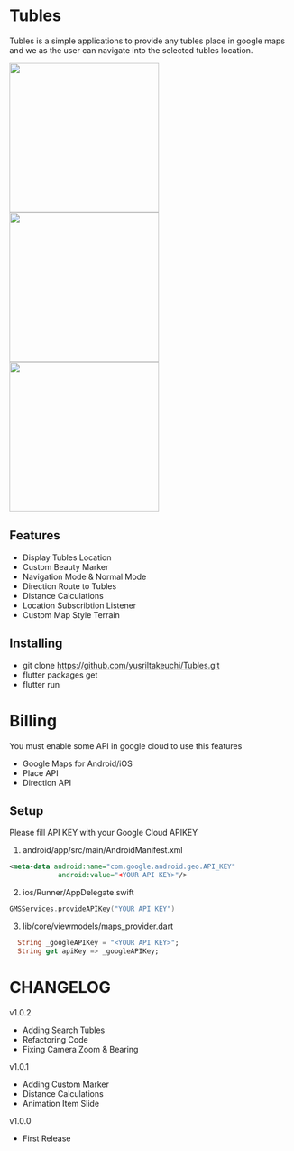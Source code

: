 # Tubles
Tubles is a simple applications to provide any tubles place
    in google maps and we as the user can navigate into the selected tubles location.

<p>
<img  src="https://i.ibb.co/MhxgsDL/Screenshot-2020-05-24-23-22-57-390-com-yurani-tubles.jpg"  width=265/>
<img  src="https://i.ibb.co/HVc3wxm/Screenshot-2020-05-24-22-05-22-593-com-yurani-tubles.jpg"  width=265/>
<img  src="https://i.ibb.co/rGyDxwK/Screenshot-2020-05-23-15-42-49-418-com-yurani-tubles.jpg"  width=265/>
</p>

## Features
- Display Tubles Location
- Custom Beauty Marker
- Navigation Mode & Normal Mode
- Direction Route to Tubles
- Distance Calculations
- Location Subscribtion Listener
- Custom Map Style Terrain

## Installing
- git clone https://github.com/yusriltakeuchi/Tubles.git
- flutter packages get
- flutter run

# Billing
You must enable some API in google cloud to use this features
- Google Maps for Android/iOS
- Place API 
- Direction API

## Setup
Please fill API KEY with your Google Cloud APIKEY
1. android/app/src/main/AndroidManifest.xml
```xml
<meta-data android:name="com.google.android.geo.API_KEY"
            android:value="<YOUR API KEY>"/>
```

2. ios/Runner/AppDelegate.swift
```swift
GMSServices.provideAPIKey("YOUR API KEY")
```

3. lib/core/viewmodels/maps_provider.dart
```dart
  String _googleAPIKey = "<YOUR API KEY>";
  String get apiKey => _googleAPIKey;
```

# CHANGELOG

v1.0.2
- Adding Search Tubles
- Refactoring Code
- Fixing Camera Zoom & Bearing

v1.0.1
- Adding Custom Marker
- Distance Calculations
- Animation Item Slide

v1.0.0
- First Release